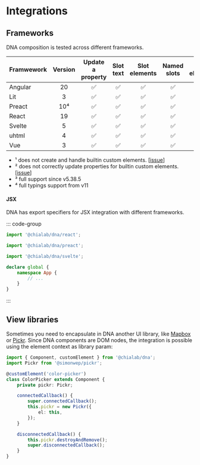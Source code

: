 # Integrations

## Frameworks

DNA composition is tested across different frameworks.

| Framwework      | Version | Update a property | Slot text | Slot elements | Named slots | Builtin elements |
| --------------- | :-----: | :---------------: | :-------: | :-----------: | :---------: | :--------------: |
| Angular         |   20    |       ✅         |    ✅     |      ✅       |      ✅      |         ⚠️¹      |
| Lit             |    3    |       ✅         |    ✅     |      ✅       |      ✅      |         ✅       |
| Preact          |   10⁴   |       ✅         |    ✅     |      ✅       |      ✅      |         ✅       |
| React           |   19    |       ✅         |    ✅     |      ✅       |      ✅      |         ⚠️²      |
| Svelte          |    5    |       ✅         |    ✅     |      ✅       |      ✅      |         ✅³      |
| uhtml           |    4    |       ✅         |    ✅     |      ✅       |      ✅      |         ✅       |
| Vue             |    3    |       ✅         |    ✅     |      ✅       |      ✅      |         ✅       |


* ¹ does not create and handle builtin custom elements. [[issue](https://github.com/angular/angular/issues/63174)]
* ² does not correctly update properties for builtin custom elements. [[issue](https://github.com/facebook/react/issues/32135)]
* ³ full support since v5.38.5
* ⁴ full typings support from v11

#### JSX

DNA has export specifiers for JSX integration with different frameworks.

::: code-group

```ts [React (global.d.ts)]
import '@chialab/dna/react';
```

```ts [Preact (global.d.ts)]
import '@chialab/dna/preact';
```

```ts [Svelte (src/app.d.ts)]
import '@chialab/dna/svelte';

declare global {
	namespace App {
        // ...
    }
}
```

:::

## View libraries

Sometimes you need to encapsulate in DNA another UI library, like [Mapbox](https://github.com/mapbox/mapbox-gl-js) or [Pickr](https://github.com/Simonwep/pickr). Since DNA components are DOM nodes, the integration is possible using the element context as library param:

```ts
import { Component, customElement } from '@chialab/dna';
import Pickr from '@simonwep/pickr';

@customElement('color-picker')
class ColorPicker extends Component {
    private pickr: Pickr;

    connectedCallback() {
        super.connectedCallback();
        this.pickr = new Pickr({
            el: this,
        });
    }

    disconnectedCallback() {
        this.pickr.destroyAndRemove();
        super.disconnectedCallback();
    }
}
```
